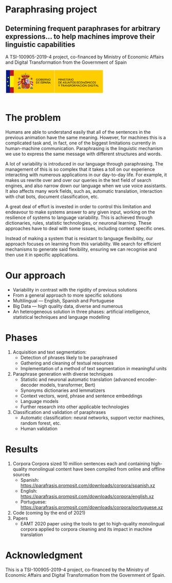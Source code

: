 # Paraphrasing project
## Determining frequent paraphrases for arbitrary expressions... to help machines improve their linguistic capabilities

A TSI-100905-2019-4 project, co-financed by Ministry of Economic Affairs and Digital Transformation from the Government of Spain

<img alt="THD Logo" src="ministerio-tdh-logo.svg" style="margin-bottom: 1rem;" height="75" />

# The problem

Humans are able to understand easily that all of the sentences in the previous animation have the same meaning. However, for machines this is a complicated task and, in fact, one of the biggest limitations currently in human-machine communication. Paraphrasing is the linguistic mechanism we use to express the same message with different structures and words.

A lot of variability is introduced in our language through paraphrasing. The management of this is so complex that it takes a toll on our experience interacting with numerous applications in our day-to-day life. For example, it makes us rewrite over and over our queries in the text field of search engines, and also narrow down our language when we use voice assistants. It also affects many work fields, such as, automatic translation, interaction with chat bots, document classification, etc.

A great deal of effort is invested in order to control this limitation and endeavour to make systems answer to any given input, working on the resilience of systems to language variability. This is achieved through dictionaries, rules, statistic technologies, or neuronal learning. These approaches have to deal with some issues, including context specific ones.

Instead of making a system that is resistant to language flexibility, our approach focuses on learning from this variability. We search for efficient mechanisms to generate said flexibility, ensuring we can recognise and then use it in specific applications.

# Our approach

* Variability in contrast with the rigidity of previous solutions
* From a general approach to more specific solutions
* Multilingual — English, Spanish and Portuguese
* Big Data — high quality data, diverse and numerous
* An heterogeneous solution in three phases: artificial intelligence, statistical techniques and language modelling

# Phases

1. Acquisition and text segmentation: 
    * Detection of phrases likely to be paraphrased
    * Gathering and cleaning of textual resources
    * Implementation of a method of text segmentation in meaningful units
3. Paraphrase generation with diverse techniques
    * Statistic and neuronal automatic translation (advanced encoder-decoder models, transformer, Bert)
    * Synonyms dictionaries and lemmatizers
    * Context vectors, word, phrase and sentence embeddings
    * Language models
    * Further research into other applicable technologies
5. Classification and validation of paraphrases
    * Automatic classification: neural networks, support vector machines, random forest, etc.
    * Human validation

# Results 

1. Corpora
Corpora sized 10 million sentences each and containing high-quality monolingual content have been compiled from online and offline sources
   * Spanish: https://parafrasis.prompsit.com/downloads/corpora/spanish.xz
   * English: https://parafrasis.prompsit.com/downloads/corpora/english.xz
   * Portuguese: https://parafrasis.prompsit.com/downloads/corpora/portuguese.xz
2. Code (coming by the end of 2021)
3. Papers
   * EAMT 2020 paper using the tools to get to high-quality monolingual corpora applied to corpora cleaning and its impact in machine translation


# Acknowledgment 

 This is a TSI-100905-2019-4 project, co-financed by the Ministry of Economic Affairs and Digital Transformation from the Government of Spain. 
